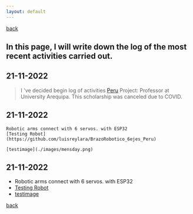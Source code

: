 ```yaml
---
layout: default
---
```

[back](./)

## In this page, I will write down the log of the most recent activities carried out.

## 21-11-2022
> I 've decided begin log of activities
> [Peru](https://github.com/luisreylara/peru/) Project: Professor at University Arequipa.  This scholarship was canceled due to COVID.

## 21-11-2022
```
Robotic arms connect with 6 servos. with ESP32
[Testing Robot](https://github.com/luisreylara/BrazoRobotico_6ejes_Peru)

[testimage](./images/mensday.png)
```
## 21-11-2022
* Robotic arms connect with 6 servos. with ESP32
* [Testing Robot](https://github.com/luisreylara/BrazoRobotico_6ejes_Peru)
* [testimage](./images/mensday.png)



[back](./)